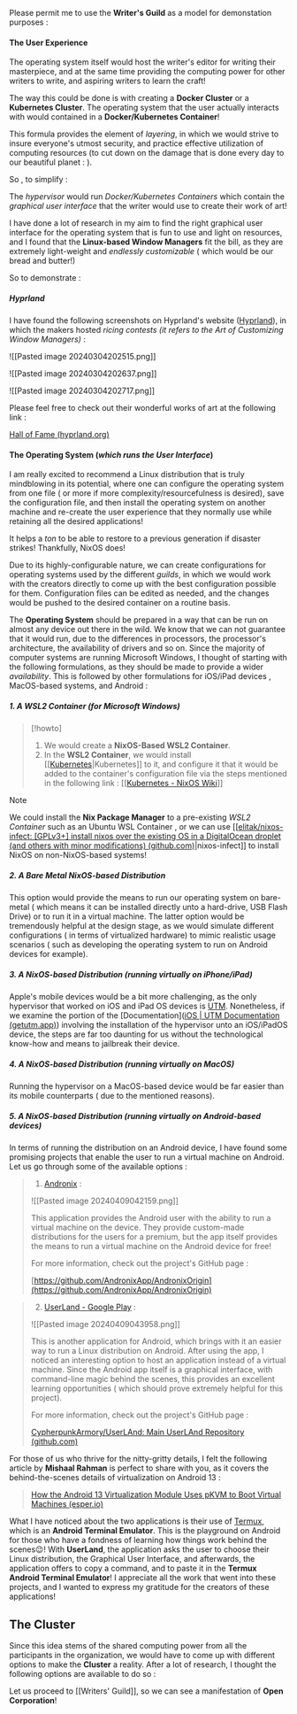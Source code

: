 


Please permit me to use the **Writer's Guild** as a model for demonstation purposes :



#### The User Experience 


The operating system itself would host the writer's editor for writing their masterpiece,  and at the same time providing the computing power for other writers to write, and aspiring writers to learn the craft!


The way this could be done is with creating a **Docker Cluster** or a **Kubernetes Cluster**. The operating system that the user actually interacts with would contained in a **Docker/Kubernetes Container**!

This formula provides the element of *layering*, in which we would strive to insure everyone's utmost security, and practice effective utilization of computing resources (to cut down on the damage that is done every day to our beautiful planet : ). 

So , to simplify : 


The *hypervisor*  would run *Docker/Kubernetes Containers* which contain the *graphical user interface* that the writer would use to create their work of art!


I have done a lot of research in my aim to find the right graphical user interface for the operating system that is fun to use and light on resources, and I found that the **Linux-based Window Managers** fit the bill, as they are extremely light-weight and *endlessly customizable* ( which would be our bread and butter!)




So to demonstrate : 



##### Hyprland 


I have found the following screenshots on Hyprland's website ([Hyprland](https://hyprland.org/)), in which the makers hosted *ricing contests (it refers to the Art of Customizing Window Managers)* : 


![[Pasted image 20240304202515.png]]



![[Pasted image 20240304202637.png]]



![[Pasted image 20240304202717.png]]



Please feel free to check out their wonderful works of art at the following link : 


[Hall of Fame (hyprland.org)](https://hyprland.org/hall_of_fame/)



#### The Operating System (*which runs the User Interface*)



I am really excited to recommend a Linux distribution that is truly mindblowing in its potential, where one can configure the operating system from one file ( or more if more complexity/resourcefulness is desired), save the configuration file, and then install the operating system on another machine and re-create the user experience that they normally use while retaining all the desired applications! 


It helps a *ton* to be able to restore to a previous generation if disaster strikes! Thankfully, NixOS does!


Due to its highly-configurable nature, we can create configurations for operating systems used by the different *guilds*, in which we would work with the creators directly to come up with the best configuration possible for them. Configuration files can be edited as needed, and the changes would be pushed to the desired container on a routine basis. 


The **Operating System** should be prepared in a way that can be run on almost any device out there in the wild. We know that we can not guarantee that it would run, due to the differences in processors, the processor's architecture, the availability of drivers and so on. Since the majority of computer systems are running Microsoft Windows, I thought of starting with the following formulations, as they should be made to provide a wider *availability*. This is followed by other formulations for iOS/iPad devices , MacOS-based systems,  and Android : 

##### 1. A WSL2 Container (for **Microsoft Windows**)

>[!howto]
>
>1. We would create a **NixOS-Based WSL2 Container**. 
>2. In the **WSL2 Container**, we would install [[[Kubernetes](https://kubernetes.io/)|Kubernetes]] to it, and configure it that it would be added to the container's configuration file via the steps mentioned in the following link : 
>   [[[Kubernetes - NixOS Wiki](https://nixos.wiki/wiki/Kubernetes)]]

>[!note]
>
>We could install the **Nix Package Manager** to a pre-existing *WSL2 Container* such as an Ubuntu WSL Container , or we can use [[[elitak/nixos-infect: [GPLv3+] install nixos over the existing OS in a DigitalOcean droplet (and others with minor modifications) (github.com)](https://github.com/elitak/nixos-infect)|nixos-infect]] to install NixOS on non-NixOS-based systems! 

##### 2. A Bare Metal NixOS-based Distribution


This option would provide the means to run our operating system on bare-metal ( which means it can be installed directly unto a hard-drive, USB Flash Drive) or to run it in a virtual machine. The latter option would be tremendously helpful at the design stage, as we would simulate different configurations ( in terms of virtualized hardware) to mimic realistic usage scenarios ( such as developing the operating system to run on Android devices for example). 

##### 3. A NixOS-based Distribution (running virtually on iPhone/iPad)


Apple's mobile devices would be a bit more challenging, as the only hypervisor that worked on iOS and iPad OS devices is [UTM](https://getutm.app/). Nonetheless,  if we examine the portion of the [Documentation]([iOS | UTM Documentation (getutm.app)](https://docs.getutm.app/installation/ios/)) involving the installation of the hypervisor unto an iOS/iPadOS device, the steps are far too daunting for us without the technological know-how and means to jailbreak their device.


##### 4. A NixOS-based Distribution (running virtually on MacOS)


Running the hypervisor on a MacOS-based device would be far easier than its mobile counterparts ( due to the mentioned reasons). 


##### 5. A NixOS-based Distribution (running virtually on Android-based devices)


In terms of running the distribution on an Android device, I have found some promising projects that enable the user to run a virtual machine on Android. Let us go through some of the available options :


  >
>1.  [Andronix](https://andronix.app/)  :
>   
>   
>   ![[Pasted image 20240409042159.png]]
 >  
>This application provides the Android user with the ability to run a virtual machine on the device. They provide custom-made distributions for the users for a premium, but the app itself provides the means to run a virtual machine on the Android device for free!
>
>For more information, check out the project's GitHub page : 
>
>[https://github.com/AndronixApp/AndronixOrigin](https://github.com/AndronixApp/AndronixOrigin)
 >
 >



>2.  [UserLand - Google Play](https://play.google.com/store/apps/details?id=tech.ula&pcampaignid=web_share)  :
>   
>   ![[Pasted image 20240409043958.png]]
 >  
>This is another application for Android, which brings with it an easier way to run a Linux distribution on Android. After using the app, I noticed an interesting option to host an application instead of a virtual machine. Since the Android app itself is a graphical interface, with command-line magic behind the scenes, this provides an excellent learning opportunities ( which should prove extremely helpful for this project).   
>
>For more information, check out the project's GitHub page : 
>
>[CypherpunkArmory/UserLAnd: Main UserLAnd Repository (github.com)](https://github.com/CypherpunkArmory/UserLAnd?tab=readme-ov-file)
 >
 >


For those of us who thrive for the nitty-gritty details, I felt the following article by **Mishaal Rahman** is perfect to share with you, as it covers the behind-the-scenes details of virtualization on Android 13 : 

>[How the Android 13 Virtualization Module Uses pKVM to Boot Virtual Machines (esper.io)](https://www.esper.io/blog/android-dessert-bites-5-virtualization-in-android-13-351789)


What I have noticed about the two applications is their use of [Termux](https://termux.dev/en/), which is an **Android Terminal Emulator**. This is the playground on Android for those who have a fondness of learning how things work behind the scenes😉! With **UserLand**, the application asks the user to choose their Linux distribution, the Graphical User Interface, and afterwards, the application offers to copy a command, and to paste it in the **Termux Android Terminal Emulator**! I appreciate all the work that went into these projects, and I wanted to express my gratitude for the creators of these applications!


## The Cluster


Since this idea stems of the shared computing power from all the participants in the organization, we would have to come up with different options to make the **Cluster** a reality. After a lot of research, I thought the following options are available to do so : 


>
>
>
>
>































Let us proceed to [[Writers' Guild]], so we can see a manifestation of **Open Corporation**! 






